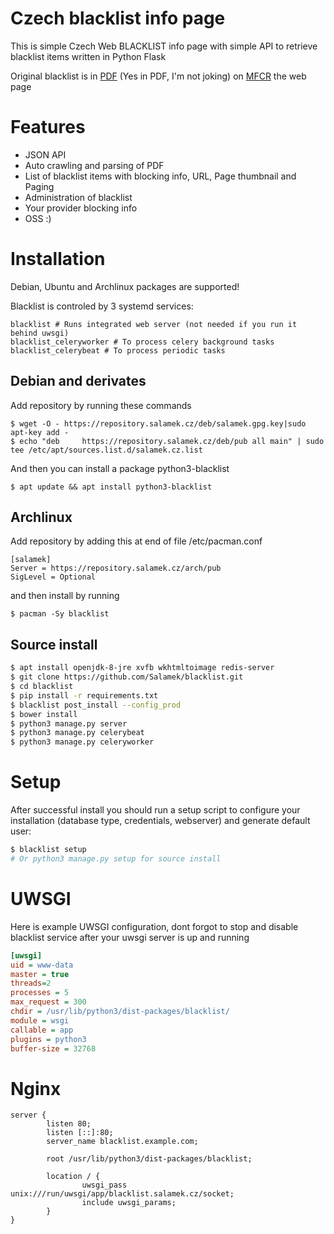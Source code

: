 # Czech blacklist info page

This is simple Czech Web BLACKLIST info page with simple API to retrieve blacklist items written in Python Flask

Original blacklist is in [PDF](http://www.mfcr.cz/assets/cs/media/Zverejnovane-udaje-ze-Seznamu-nepovolenych-internetovych-her_v1.pdf) (Yes in PDF, I'm not joking) on [MFCR](http://www.mfcr.cz/cs/soukromy-sektor/hazardni-hry/seznam-nepovolenych-internetovych-her/2017/zverejnovane-udaje-ze-seznamu-nepovoleny-29270) the web page

# Features

* JSON API
* Auto crawling and parsing of PDF
* List of blacklist items with blocking info, URL, Page thumbnail and Paging
* Administration of blacklist
* Your provider blocking info
* OSS :)

# Installation

Debian, Ubuntu and Archlinux packages are supported!

Blacklist is controled by 3 systemd services:
```
blacklist # Runs integrated web server (not needed if you run it behind uwsgi)
blacklist_celeryworker # To process celery background tasks
blacklist_celerybeat # To process periodic tasks
```

## Debian and derivates

Add repository by running these commands

```
$ wget -O - https://repository.salamek.cz/deb/salamek.gpg.key|sudo apt-key add -
$ echo "deb     https://repository.salamek.cz/deb/pub all main" | sudo tee /etc/apt/sources.list.d/salamek.cz.list
```

And then you can install a package python3-blacklist

```
$ apt update && apt install python3-blacklist
```

## Archlinux

Add repository by adding this at end of file /etc/pacman.conf

```
[salamek]
Server = https://repository.salamek.cz/arch/pub
SigLevel = Optional
```

and then install by running

```
$ pacman -Sy blacklist
```

## Source install

```bash
$ apt install openjdk-8-jre xvfb wkhtmltoimage redis-server
$ git clone https://github.com/Salamek/blacklist.git
$ cd blacklist
$ pip install -r requirements.txt
$ blacklist post_install --config_prod
$ bower install
$ python3 manage.py server
$ python3 manage.py celerybeat
$ python3 manage.py celeryworker
```

# Setup

After successful install you should run a setup script to configure your installation (database type, credentials, webserver) and generate default user:

```bash
$ blacklist setup
# Or python3 manage.py setup for source install
```

# UWSGI

Here is example UWSGI configuration, dont forgot to stop and disable blacklist service after your uwsgi server is up and running

```ini
[uwsgi]
uid = www-data
master = true
threads=2
processes = 5
max_request = 300
chdir = /usr/lib/python3/dist-packages/blacklist/
module = wsgi
callable = app
plugins = python3
buffer-size = 32768

```

# Nginx

```
server {
        listen 80;
        listen [::]:80;
        server_name blacklist.example.com;

        root /usr/lib/python3/dist-packages/blacklist;

        location / {
                uwsgi_pass unix:///run/uwsgi/app/blacklist.salamek.cz/socket;
                include uwsgi_params;
        }
}

```
